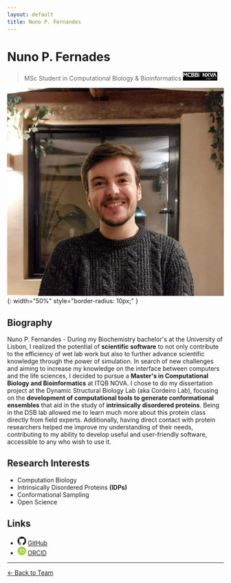 ```yaml
---
layout: default
title: Nuno P. Fernandes
---
```


# Nuno P. Fernades

> MSc Student in Computational Biology & Bioinformatics [<img src="/assets/images/mcbbi.png" alt="mcbbi" width="80" height="20">](http://masters.unl.pt/computationalbiology/)

![Nuno P. Fernandes](/assets/images/team/nuno.jpg){: width="50%" style="border-radius: 10px;" }

## Biography
Nuno P. Fernandes - During my Biochemistry bachelor's at the University of Lisbon, I realized the potential of **scientific software** to not only contribute to the efficiency of wet lab work but also to further advance scientific knowledge through the power of simulation. In search of new challenges and aiming to increase my knowledge on the interface between computers and the life sciences, I decided to pursue a **Master's in Computational Biology and Bioinformatics** at ITQB NOVA. I chose to do my dissertation project at the Dynamic Structural Biology Lab (aka Cordeiro Lab), focusing on the **development of computational tools to generate conformational ensembles** that aid in the study of **intrinsically disordered proteins**. Being in the DSB lab allowed me to learn much more about this protein class directly from field experts. Additionally, having direct contact with protein researchers helped me improve my understanding of their needs, contributing to my ability to develop useful and user-friendly software, accessible to any who wish to use it.


## Research Interests

- Computation Biology
- Intrinsically Disordered Proteins **(IDPs)**
- Conformational Sampling
- Open Science

## Links
- <img src="/assets/images/icons/github_icon.png" alt="linkedin" width="20" height="20"> [GitHub](https://github.com/npfernandes)
- <img src="/assets/images/icons/orcid_icon.png" alt="orcid" width="20" height="20"> [ORCID](https://orcid.org/0009-0003-4583-288X)


---

[← Back to Team](/pages/team.html)
